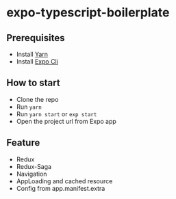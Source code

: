 # expo-typescript-boilerplate

## Prerequisites

- Install [Yarn](https://yarnpkg.com/lang/en/)
- Install [Expo Cli](https://expo.io/tools#cli)

## How to start

- Clone the repo
- Run `yarn`
- Run `yarn start` or `exp start`
- Open the project url from Expo app

## Feature

- Redux
- Redux-Saga
- Navigation
- AppLoading and cached resource
- Config from app.manifest.extra

